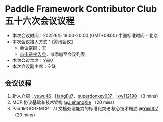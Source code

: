 # Paddle Framework Contributor Club 五十六次会议议程

- 本次会议时间：2025/6/5 19:00-20:00 (GMT+08:00) 中国标准时间 - 北京
- 本次会议接入方式：【腾讯会议】
  - 会议密码：无
  - [点击链接入会](https://meeting.tencent.com/dm/K4EYI69MLRfB)，或添加至会议列表
- 本次会议主席：[Yiiii0](https://github.com/Yiiii0)
- 本次会议副主席：空缺

## 会议议程

1. 新人介绍：[yuwu46](https://github.com/yuwu46)、[HangFu7](https://github.com/HangFu7)、[superdonkey007](https://github.com/superdonkey007)、[lxw112190](https://github.com/lxw112190) （3 mins）
2. MCP 协议基础和技术架构 @[JiehangXie](https://github.com/JiehangXie) （20 mins）
3. PaddleOCR×MCP：AI 文档处理能力的标准化突破
   核心技术概述 @[Yiiii007](https://github.com/Yiiii0) （20 mins）
